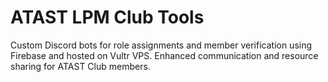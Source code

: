 # ATAST LPM Club Tools

Custom Discord bots for role assignments and member verification using Firebase and hosted on Vultr VPS. Enhanced communication and resource sharing for ATAST Club members.
